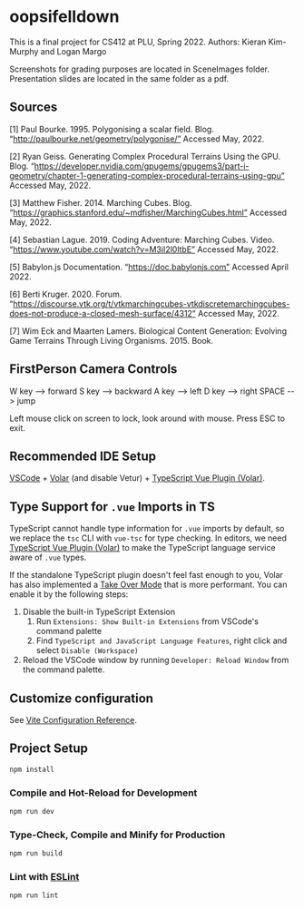 # oopsifelldown

This is a final project for CS412 at PLU, Spring 2022.
Authors: Kieran Kim-Murphy and Logan Margo

Screenshots for grading purposes are located in SceneImages folder.
Presentation slides are located in the same folder as a pdf.

## Sources
[1] Paul Bourke. 1995. Polygonising a scalar field. Blog. “http://paulbourke.net/geometry/polygonise/” Accessed May, 2022.

[2] Ryan Geiss. Generating Complex Procedural Terrains Using the GPU. Blog. “https://developer.nvidia.com/gpugems/gpugems3/part-i-geometry/chapter-1-generating-complex-procedural-terrains-using-gpu” Accessed May, 2022.

[3] Matthew Fisher. 2014. Marching Cubes. Blog. “https://graphics.stanford.edu/~mdfisher/MarchingCubes.html” Accessed May, 2022.  

[4] Sebastian Lague. 2019. Coding Adventure: Marching Cubes. Video. “https://www.youtube.com/watch?v=M3iI2l0ltbE” Accessed May, 2022. 

[5] Babylon.js Documentation. “https://doc.babylonjs.com” Accessed April 2022.  

[6] Berti Kruger. 2020. Forum. “https://discourse.vtk.org/t/vtkmarchingcubes-vtkdiscretemarchingcubes-does-not-produce-a-closed-mesh-surface/4312” Accessed May, 2022. 

[7] Wim Eck and Maarten Lamers. Biological Content Generation: Evolving Game Terrains Through Living Organisms. 2015. Book.


## FirstPerson Camera Controls

W key --> forward
S key --> backward
A key --> left
D key --> right
SPACE --> jump

Left mouse click on screen to lock, look around with mouse. Press ESC to exit. 

## Recommended IDE Setup

[VSCode](https://code.visualstudio.com/) + [Volar](https://marketplace.visualstudio.com/items?itemName=johnsoncodehk.volar) (and disable Vetur) + [TypeScript Vue Plugin (Volar)](https://marketplace.visualstudio.com/items?itemName=johnsoncodehk.vscode-typescript-vue-plugin).

## Type Support for `.vue` Imports in TS

TypeScript cannot handle type information for `.vue` imports by default, so we replace the `tsc` CLI with `vue-tsc` for type checking. In editors, we need [TypeScript Vue Plugin (Volar)](https://marketplace.visualstudio.com/items?itemName=johnsoncodehk.vscode-typescript-vue-plugin) to make the TypeScript language service aware of `.vue` types.

If the standalone TypeScript plugin doesn't feel fast enough to you, Volar has also implemented a [Take Over Mode](https://github.com/johnsoncodehk/volar/discussions/471#discussioncomment-1361669) that is more performant. You can enable it by the following steps:

1. Disable the built-in TypeScript Extension
    1) Run `Extensions: Show Built-in Extensions` from VSCode's command palette
    2) Find `TypeScript and JavaScript Language Features`, right click and select `Disable (Workspace)`
2. Reload the VSCode window by running `Developer: Reload Window` from the command palette.

## Customize configuration

See [Vite Configuration Reference](https://vitejs.dev/config/).

## Project Setup

```sh
npm install
```

### Compile and Hot-Reload for Development

```sh
npm run dev
```

### Type-Check, Compile and Minify for Production

```sh
npm run build
```

### Lint with [ESLint](https://eslint.org/)

```sh
npm run lint
```
